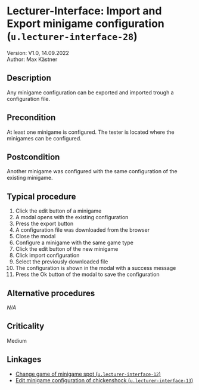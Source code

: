 # Lecturer-Interface: Import and Export minigame configuration (`u.lecturer-interface-28`)


Version: V1.0, 14.09.2022 \
Author: Max Kästner

## Description

Any minigame configuration can be exported and imported trough a configuration file.

## Precondition

At least one minigame is configured. The tester is located where the minigames can be configured.

## Postcondition

Another minigame was configured with the same configuration of the existing minigame.

## Typical procedure

1. Click the edit button of a minigame
2. A modal opens with the existing configuration
3. Press the export button
4. A configuration file was downloaded from the browser
5. Close the modal
6. Configure a minigame with the same game type
7. Click the edit button of the new minigame
8. Click import configuration
9. Select the previously downloaded file
10. The configuration is shown in the modal with a success message
11. Press the Ok button of the modal to save the configuration


## Alternative procedures

_N/A_

## Criticality

Medium

## Linkages

- [Change game of minigame spot (`u.lecturer-interface-12`)](u-lecturer-interface-12-change-game-of-minigame.md)
- [Edit minigame configuration of chickenshock (`u.lecturer-interface-13`)](u-lecturer-interface-13-edit-minigame-configuration-chickenshock.md)